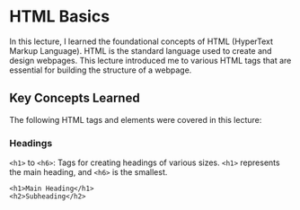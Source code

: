 # HTML Basics

In this lecture, I learned the foundational concepts of HTML (HyperText Markup Language). HTML is the standard language used to create and design webpages. This lecture introduced me to various HTML tags that are essential for building the structure of a webpage.

## Key Concepts Learned

The following HTML tags and elements were covered in this lecture:

### Headings

`<h1>` to `<h6>`: Tags for creating headings of various sizes. `<h1>` represents the main heading, and `<h6>` is the smallest.

```
<h1>Main Heading</h1>
<h2>Subheading</h2>

```
